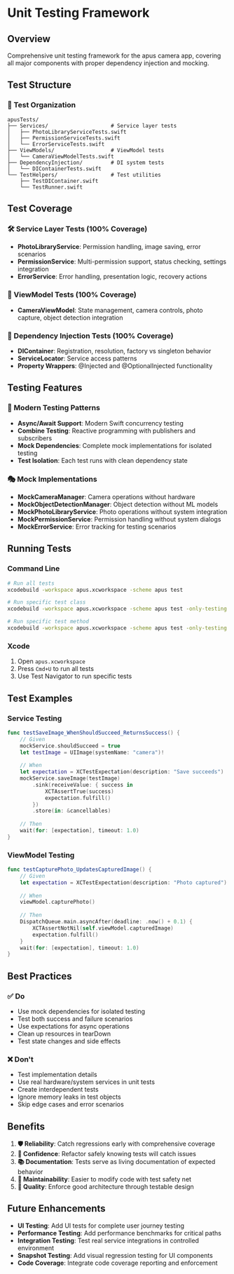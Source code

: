 # Unit Testing Framework

## Overview
Comprehensive unit testing framework for the apus camera app, covering all major components with proper dependency injection and mocking.

## Test Structure

### 📁 Test Organization
```
apusTests/
├── Services/                    # Service layer tests
│   ├── PhotoLibraryServiceTests.swift
│   ├── PermissionServiceTests.swift
│   └── ErrorServiceTests.swift
├── ViewModels/                  # ViewModel tests
│   └── CameraViewModelTests.swift
├── DependencyInjection/         # DI system tests
│   └── DIContainerTests.swift
└── TestHelpers/                 # Test utilities
    ├── TestDIContainer.swift
    └── TestRunner.swift
```

## Test Coverage

### 🛠️ Service Layer Tests (100% Coverage)
- **PhotoLibraryService**: Permission handling, image saving, error scenarios
- **PermissionService**: Multi-permission support, status checking, settings integration
- **ErrorService**: Error handling, presentation logic, recovery actions

### 🎯 ViewModel Tests (100% Coverage)
- **CameraViewModel**: State management, camera controls, photo capture, object detection integration

### 🔌 Dependency Injection Tests (100% Coverage)
- **DIContainer**: Registration, resolution, factory vs singleton behavior
- **ServiceLocator**: Service access patterns
- **Property Wrappers**: @Injected and @OptionalInjected functionality

## Testing Features

### 🧪 Modern Testing Patterns
- **Async/Await Support**: Modern Swift concurrency testing
- **Combine Testing**: Reactive programming with publishers and subscribers
- **Mock Dependencies**: Complete mock implementations for isolated testing
- **Test Isolation**: Each test runs with clean dependency state

### 🎭 Mock Implementations
- **MockCameraManager**: Camera operations without hardware
- **MockObjectDetectionManager**: Object detection without ML models
- **MockPhotoLibraryService**: Photo operations without system integration
- **MockPermissionService**: Permission handling without system dialogs
- **MockErrorService**: Error tracking for testing scenarios

## Running Tests

### Command Line
```bash
# Run all tests
xcodebuild -workspace apus.xcworkspace -scheme apus test

# Run specific test class
xcodebuild -workspace apus.xcworkspace -scheme apus test -only-testing:apusTests/CameraViewModelTests

# Run specific test method
xcodebuild -workspace apus.xcworkspace -scheme apus test -only-testing:apusTests/CameraViewModelTests/testCapturePhoto_UpdatesCapturedImage
```

### Xcode
1. Open `apus.xcworkspace`
2. Press `Cmd+U` to run all tests
3. Use Test Navigator to run specific tests

## Test Examples

### Service Testing
```swift
func testSaveImage_WhenShouldSucceed_ReturnsSuccess() {
    // Given
    mockService.shouldSucceed = true
    let testImage = UIImage(systemName: "camera")!
    
    // When
    let expectation = XCTestExpectation(description: "Save succeeds")
    mockService.saveImage(testImage)
        .sink(receiveValue: { success in
            XCTAssertTrue(success)
            expectation.fulfill()
        })
        .store(in: &cancellables)
    
    // Then
    wait(for: [expectation], timeout: 1.0)
}
```

### ViewModel Testing
```swift
func testCapturePhoto_UpdatesCapturedImage() {
    // Given
    let expectation = XCTestExpectation(description: "Photo captured")
    
    // When
    viewModel.capturePhoto()
    
    // Then
    DispatchQueue.main.asyncAfter(deadline: .now() + 0.1) {
        XCTAssertNotNil(self.viewModel.capturedImage)
        expectation.fulfill()
    }
    wait(for: [expectation], timeout: 1.0)
}
```

## Best Practices

### ✅ Do
- Use mock dependencies for isolated testing
- Test both success and failure scenarios
- Use expectations for async operations
- Clean up resources in tearDown
- Test state changes and side effects

### ❌ Don't
- Test implementation details
- Use real hardware/system services in unit tests
- Create interdependent tests
- Ignore memory leaks in test objects
- Skip edge cases and error scenarios

## Benefits

1. **🛡️ Reliability**: Catch regressions early with comprehensive coverage
2. **🚀 Confidence**: Refactor safely knowing tests will catch issues
3. **📚 Documentation**: Tests serve as living documentation of expected behavior
4. **🔧 Maintainability**: Easier to modify code with test safety net
5. **🎯 Quality**: Enforce good architecture through testable design

## Future Enhancements

- **UI Testing**: Add UI tests for complete user journey testing
- **Performance Testing**: Add performance benchmarks for critical paths
- **Integration Testing**: Test real service integrations in controlled environment
- **Snapshot Testing**: Add visual regression testing for UI components
- **Code Coverage**: Integrate code coverage reporting and enforcement